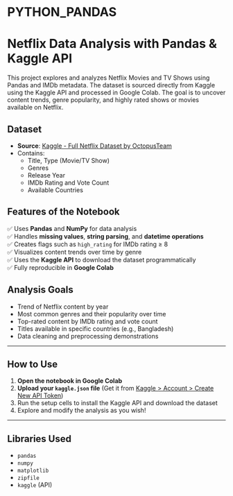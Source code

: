 # PYTHON_PANDAS
# Netflix Data Analysis with Pandas & Kaggle API

This project explores and analyzes Netflix Movies and TV Shows using Pandas and IMDb metadata. The dataset is sourced directly from Kaggle using the Kaggle API and processed in Google Colab. The goal is to uncover content trends, genre popularity, and highly rated shows or movies available on Netflix.
## Dataset

- **Source**: [Kaggle - Full Netflix Dataset by OctopusTeam](https://www.kaggle.com/datasets/octopusteam/full-netflix-dataset)
- Contains:
  - Title, Type (Movie/TV Show)
  - Genres
  - Release Year
  - IMDb Rating and Vote Count
  - Available Countries

## Features of the Notebook

✅ Uses **Pandas** and **NumPy** for data analysis  
✅ Handles **missing values**, **string parsing**, and **datetime operations**  
✅ Creates flags such as `high_rating` for IMDb rating ≥ 8  
✅ Visualizes content trends over time by genre  
✅ Uses the **Kaggle API** to download the dataset programmatically  
✅ Fully reproducible in **Google Colab**

## Analysis Goals

- Trend of Netflix content by year
- Most common genres and their popularity over time
- Top-rated content by IMDb rating and vote count
- Titles available in specific countries (e.g., Bangladesh)
- Data cleaning and preprocessing demonstrations

---

## How to Use

1. **Open the notebook in Google Colab**
2. **Upload your `kaggle.json` file** (Get it from [Kaggle > Account > Create New API Token](https://www.kaggle.com/account))
3. Run the setup cells to install the Kaggle API and download the dataset
4. Explore and modify the analysis as you wish!

---

## Libraries Used

- `pandas`
- `numpy`
- `matplotlib`
- `zipfile`
- `kaggle` (API)
